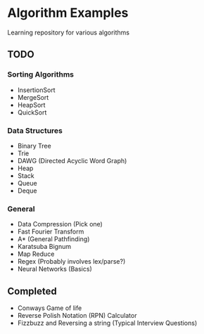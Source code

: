 # Algorithm Examples

Learning repository for various algorithms

## TODO
### Sorting Algorithms
- InsertionSort
- MergeSort
- HeapSort
- QuickSort
### Data Structures
- Binary Tree
- Trie
- DAWG (Directed Acyclic Word Graph)
- Heap
- Stack
- Queue
- Deque
### General
- Data Compression (Pick one)
- Fast Fourier Transform
- A* (General Pathfinding)
- Karatsuba Bignum
- Map Reduce
- Regex (Probably involves lex/parse?)
- Neural Networks (Basics)

## Completed
- Conways Game of life
- Reverse Polish Notation (RPN) Calculator
- Fizzbuzz and Reversing a string (Typical Interview Questions)